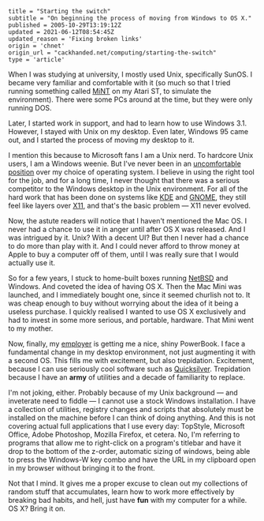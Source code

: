 ```
title = "Starting the switch"
subtitle = "On beginning the process of moving from Windows to OS X."
published = 2005-10-29T13:19:12Z
updated = 2021-06-12T08:54:45Z
updated_reason = 'Fixing broken links'
origin = 'chnet'
origin_url = "cackhanded.net/computing/starting-the-switch"
type = 'article'
```

When I was studying at university, I mostly used Unix, specifically SunOS. I
became very familiar and comfortable with it (so much so that I tried running
something called [MiNT][m] on my Atari ST, to simulate the environment). There
were some PCs around at the time, but they were only running DOS.

Later, I started work in support, and had to learn how to use Windows 3.1.
However, I stayed with Unix on my desktop. Even later, Windows 95 came out,
and I started the process of moving my desktop to it.

I mention this because to Microsoft fans I am a Unix nerd. To hardcore Unix
users, I am a Windows weenie. But I've never been in an
[uncomfortable position][u] over my choice of operating system. I believe in
using the right tool for the job, and for a long time, I never thought that
there was a serious competitor to the Windows desktop in the Unix environment.
For all of the hard work that has been done on systems like [KDE][k] and
[GNOME][g], they still feel like layers over [X11][x], and that's the basic
problem — X11 never evolved.

Now, the astute readers will notice that I haven't mentioned the Mac OS. I
never had a chance to use it in anger until after OS X was released. And I was
intrigued by it. Unix? With a decent UI? But then I never had a chance to do
more than play with it. And I could never afford to throw money at Apple to
buy a computer off of them, until I was really sure that I would actually use
it.

So for a few years, I stuck to home-built boxes running [NetBSD][n] and
Windows. And coveted the idea of having OS X. Then the Mac Mini was launched,
and I immediately bought one, since it seemed churlish not to. It was cheap
enough to buy without worrying about the idea of it being a useless purchase.
I quickly realised I wanted to use OS X exclusively and had to invest in some
more serious, and portable, hardware. That Mini went to my mother.

Now, finally, my [employer][y] is getting me a nice, shiny PowerBook. I face a
fundamental change in my desktop environment, not just augmenting it with a
second OS. This fills me with excitement, but also trepidation. Excitement,
because I can use seriously cool software such as [Quicksilver][q].
Trepidation because I have an **army** of utilities and a decade of
familiarity to replace.

I'm not joking, either. Probably because of my Unix background — and
inveterate need to fiddle — I cannot use a stock Windows installation. I have
a collection of utilities, registry changes and scripts that absolutely must
be installed on the machine before I can think of doing anything. And this is
not covering actual full applications that I use every day: TopStyle,
Microsoft Office, Adobe Photoshop, Mozilla Firefox, et cetera. No, I'm
referring to programs that allow me to right-click on a program's titlebar and
have it drop to the bottom of the z-order, automatic sizing of windows, being
able to press the Windows-W key combo and have the URL in my clipboard open in
my browser without bringing it to the front.

Not that I mind. It gives me a proper excuse to clean out my collections of
random stuff that accumulates, learn how to work more effectively by breaking
bad habits, and hell, just have **fun** with my computer for a while. OS X?
Bring it on.


[g]: https://www.gnome.org/
[k]: https://kde.org
[m]: https://en.wikipedia.org/wiki/MiNT
[n]: http://www.netbsd.org/
[u]: https://nerocam.com/DrFun/Dave/Dr-Fun/df9612/df961220.jpg
[x]: https://x.org/
[y]: https://uk.yahoo.com/
[q]: https://web.archive.org/web/2005123100000/http://quicksilver.blacktree.com/
